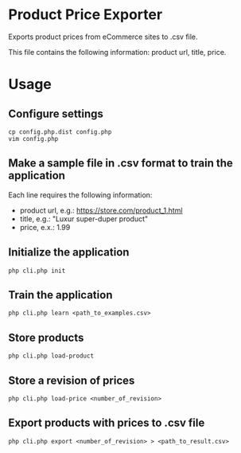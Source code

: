 # Product Price Exporter

Exports product prices from eCommerce sites to .csv file.

This file contains the following information: product url, title, price.

# Usage

Configure settings
---

```text
cp config.php.dist config.php
vim config.php
```

Make a sample file in .csv format to train the application
---

Each line requires the following information:
- product url, e.g.: https://store.com/product_1.html
- title, e.g.: "Luxur super-duper product"
- price, e.x.: 1.99

Initialize the application
---

```text
php cli.php init
```

Train the application
---

```text
php cli.php learn <path_to_examples.csv>
```

Store products
---

```text
php cli.php load-product
```

Store a revision of prices
---

```text
php cli.php load-price <number_of_revision>
```

Export products with prices to .csv file
---

```text
php cli.php export <number_of_revision> > <path_to_result.csv>
```